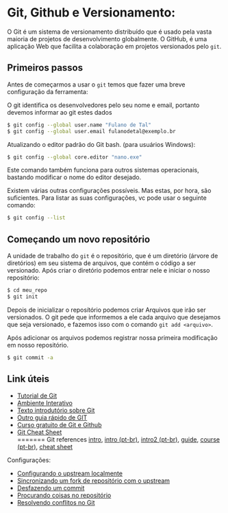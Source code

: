 # Git, Github e Versionamento:

O Git é um sistema de versionamento distribuído que é usado pela vasta maioria de projetos de desenvolvimento globalmente. O GitHub, é uma aplicação Web que facilita a colaboração em projetos versionados pelo `git`.

## Primeiros passos
Antes de começarmos a usar o `git` temos que fazer uma breve configuração da ferramenta:

O git identifica os desenvolvedores pelo seu nome e email, portanto devemos informar ao git estes dados

```bash
$ git config --global user.name "Fulano de Tal"
$ git config --global user.email fulanodetal@exemplo.br
```


Atualizando o editor padrão do Git bash. (para usuários Windows):
```bash
$ git config --global core.editor "nano.exe"
```
Este comando também funciona para outros sistemas operacionais, bastando modificar o nome do editor desejado.

Existem várias outras configurações possíveis. Mas estas, por hora, são suficientes. Para listar as suas configurações, vc pode usar o seguinte comando:
```bash
$ git config --list
```
## Começando um novo repositório
A unidade de trabalho do `git` é o repositório, que é um diretório (árvore de diretórios) em seu sistema de arquivos, que contém o código a ser versionado. Após criar o diretório podemos entrar nele e iniciar o nosso repositório:
```bash
$ cd meu_repo
$ git init
```

Depois de inicializar o reposítório podemos criar Arquivos que irão ser versionados. O git pede que informemos a ele cada arquivo que desejamos que seja versionado, e fazemos isso com o comando `git add <arquivo>`.

Após adicionar os arquivos podemos registrar nossa primeira modificação em nosso repositório.

```bash
$ git commit -a
```


## Link úteis
- [Tutorial de Git](https://git-scm.com/book/pt-br/v2)
- [Ambiente Interativo](https://learngitbranching.js.org/)
- [Texto introdutório sobre Git](https://www.dadosaleatorios.com.br/post/introdu%C3%A7%C3%A3o-ao-git/)  
- [Outro guia rápido de GIT](http://rogerdudler.github.io/git-guide/index.pt_BR.html)  
- [Curso gratuito de Git e Github](https://www.udemy.com/git-e-github-para-iniciantes/)  
- [Git Cheat Sheet](https://www.git-tower.com/blog/git-cheat-sheet/)  
=======
Git references [intro](https://towardsdatascience.com/introduction-to-github-for-data-scientists-2cf8b9b25fba), [intro (pt-br)](https://git-scm.com/book/pt-br/v1/Primeiros-passos-No%C3%A7%C3%B5es-B%C3%A1sicas-de-Git), [intro2 (pt-br)](https://www.dadosaleatorios.com.br/post/introdu%C3%A7%C3%A3o-ao-git/), [guide](http://rogerdudler.github.io/git-guide/index.pt_BR.html), [course (pt-br)](https://www.udemy.com/git-e-github-para-iniciantes/), [cheat sheet](https://www.git-tower.com/blog/git-cheat-sheet/)  

Configurações:  
  + [Configurando o upstream localmente](https://help.github.com/articles/configuring-a-remote-for-a-fork/)  
  + [Sincronizando um fork de repositório com o upstream](https://help.github.com/articles/syncing-a-fork/)  
  + [Desfazendo um commit](https://blog.github.com/2015-06-08-how-to-undo-almost-anything-with-git/)  
  + [Procurando coisas no repositório](https://www.tygertec.com/find-stuff-git/)  
  + [Resolvendo conflitos no Git](https://stackoverflow.com/questions/161813/how-to-resolve-merge-conflicts-in-git)  

